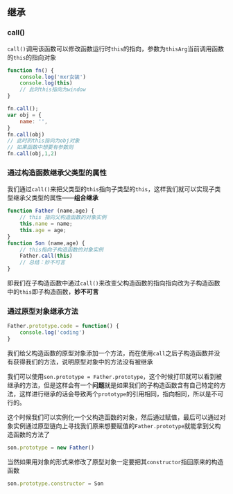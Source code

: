## 继承

### call()

`call()`调用该函数可以修改函数运行时`this`的指向，参数为`thisArg`当前调用函数的`this`的指向对象

```js
function fn() {
    console.log('mxr女装')
    console.log(this)
    // 此时this指向为window
}

fn.call();
var obj = {
    name: '',
}
fn.call(obj)
// 此时的this指向为obj对象
// 如果函数中想要有参数则
fn.call(obj,1,2)
```

### 通过构造函数继承父类型的属性

我们通过`call()`来把父类型的`this`指向子类型的`this`，这样我们就可以实现子类型继承父类型的属性——**组合继承**

```js
function Father (name,age) {
    // this 指向父构造函数的对象实例
    this.name = name;
    this.age = age;
}
function Son (name,age) {
	// this指向子构造函数的对象实例
    Father.call(this)
    // 总结：妙不可言
}
```

即我们在子构造函数中通过`call()`来改变父构造函数的指向指向改为子构造函数中的`this`即子构造函数，**妙不可言**

### 通过原型对象继承方法

```js
Father.prototype.code = function() {
    console.log('coding')
}
```

我们给父构造函数的原型对象添加一个方法，而在使用`call`之后子构造函数并没有获得我们的方法，说明原型对象中的方法没有被继承

我们可以使用`son.prototype = Father.prototype`，这个时候打印就可以看到被继承的方法，但是这样会有一个**问题**就是如果我们的子构造函数含有自己特定的方法，这样进行继承的话会导致两个`prototype`的引用相同，指向相同，所以是不可行的。

这个时候我们可以实例化一个父构造函数的对象，然后通过赋值，最后可以通过对象实例通过原型链向上寻找我们原来想要赋值的`Father.prototype`就能拿到父构造函数的方法了

```js
son.prototype = new Father()
```

当然如果用对象的形式来修改了原型对象一定要把其`constructor`指回原来的构造函数

```js
son.prototype.constructor = Son
```



